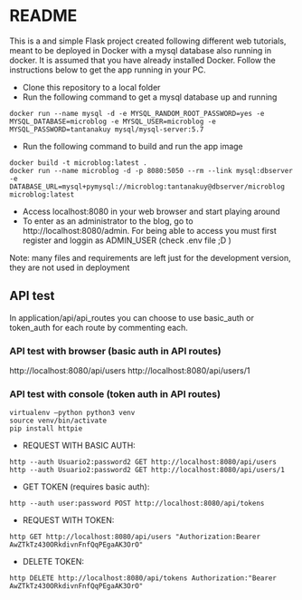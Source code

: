 # README

This is a and simple Flask project created following different web tutorials, meant to be deployed in Docker with a mysql database also running in docker. It is assumed that you have already installed Docker. Follow the instructions below to get the app running in your PC.

- Clone this repository to a local folder
- Run the following command to get a mysql database up and running
``` 
docker run --name mysql -d -e MYSQL_RANDOM_ROOT_PASSWORD=yes -e MYSQL_DATABASE=microblog -e MYSQL_USER=microblog -e MYSQL_PASSWORD=tantanakuy mysql/mysql-server:5.7
``` 
- Run the following command to build and run the app image
``` 
docker build -t microblog:latest .
docker run --name microblog -d -p 8080:5050 --rm --link mysql:dbserver -e DATABASE_URL=mysql+pymysql://microblog:tantanakuy@dbserver/microblog microblog:latest
``` 
- Access localhost:8080 in your web browser and start playing around
- To enter as an administrator to the blog, go to http://localhost:8080/admin. For being able to access you must first register and loggin as ADMIN_USER (check .env file ;D )

Note: many files and requirements are left just for the development version, they are not used in deployment


## API test

In application/api/api_routes you can choose to use basic_auth or token_auth for each route by commenting each.

### API test with browser (basic auth in API routes)

http://localhost:8080/api/users
http://localhost:8080/api/users/1

### API test with console (token auth in API routes) 

``` 
virtualenv –python python3 venv
source venv/bin/activate
pip install httpie
``` 

- REQUEST WITH BASIC AUTH:
``` 
http --auth Usuario2:password2 GET http://localhost:8080/api/users
http --auth Usuario2:password2 GET http://localhost:8080/api/users/1
``` 

- GET TOKEN (requires basic auth):
``` 
http --auth user:password POST http://localhost:8080/api/tokens
``` 

- REQUEST WITH TOKEN:
``` 
http GET http://localhost:8080/api/users "Authorization:Bearer AwZTkTz430ORkdivnFnfQqPEgaAK3OrO"
``` 

- DELETE TOKEN:
``` 
http DELETE http://localhost:8080/api/tokens Authorization:"Bearer AwZTkTz430ORkdivnFnfQqPEgaAK3OrO"
``` 
















